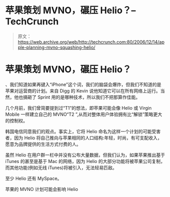 # 苹果策划 MVNO，碾压 Helio？–TechCrunch

> 原文：<https://web.archive.org/web/http://techcrunch.com:80/2006/12/14/apple-planning-mvno-squashing-helio/>

# 苹果策划 MVNO，碾压 Helio？

、我们知道如果再键入“iPhone”这个词，我们的脑袋会爆炸，但我们不知道的是苹果对运营商的计划。来自 Digg 的 Kevin 说他知道它可以在所有网络上运行。当然，他也搞砸了 Sprint 用的是哪种技术，所以我们不把那算作佳能。

几个月前，我们曾简要提到过“T1”的想法，即苹果可能会像 Helio 或 Virgin Mobile 一样建立自己的 MVNO“T2 ”,从而对整体用户体验拥有比“解锁”策略更大的控制权。

韩国电信同意我们的观点。事实上，它将 Helio 命名为这样一个计划的可能受害者，因为 Helio 将自己推向与苹果相同的人口结构:年轻，时尚，有可支配收入，愿意为品牌提供的生活方式付费的人。

虽然 Helio 在用户群一栏中并没有公布大量数据，但我们认为，如果苹果推出基于 iTunes 的甚至是基于 Mac 的网络，因为 Helio 的大部分功能将被苹果公司复制，而其他功能(例如无线 iTunes)将被引入，无法轻易匹敌。

至少 Helio 还有 MySpace。

苹果的 MVNO 计划可能会影响 Helio